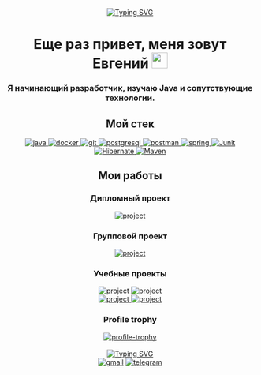 [//]: # ([![Typing SVG]&#40;https://readme-typing-svg.herokuapp.com?font=Fira+Code&weight=250&size=250&duration=1500&pause=750&color=268BF7&center=true&vCenter=true&random=false&width=1000&height=300&lines=%D0%9F%D1%80%D0%B8%D0%B2%D0%B5%D1%82!;Hello!;%E5%97%A8%EF%BC%81&#41;]&#40;https://git.io/typing-svg&#41;)

<div align="center"><a href="https://git.io/typing-svg"><img src="https://readme-typing-svg.demolab.com?font=Fira+Code&weight=250&size=250&duration=1500&pause=750&center=true&vCenter=true&random=false&width=1000&height=300&lines=%D0%9F%D1%80%D0%B8%D0%B2%D0%B5%D1%82!;Salut!;Hallo!;Ciao!;Oi!;Cze%C5%9B%C4%87!;%D7%94%D6%B7%D7%99%D7%99;Selam!;Hej!;%E4%BD%A0%E5%A5%BD;Ahoj!;Hej!;%E0%A4%A8%E0%A4%AE%E0%A4%B8%E0%A5%8D%E0%A4%A4%E0%A5%87+;He;Terve!;Szia!;Hei;Hoi!;%CE%93%CE%B5%CE%B9%CE%AC+%CF%83%CE%BF%CF%85" alt="Typing SVG" /></a></div>
<h1 align="center">Еще раз привет, меня зовут Евгений <img src="https://github.com/blackcater/blackcater/raw/main/images/Hi.gif" height="32"/></h1>
<h3 align="center">Я начинающий разработчик, изучаю Java и сопутствующие технологии.</h3>


<h2 align="center">Мой стек</h2>
<div align="center">
    <a href="https://www.java.com" target="_blank" rel="noreferrer"> <img src="https://img.shields.io/badge/java-%23ED8B00.svg?style=for-the-badge&logo=openjdk&logoColor=white)" alt="java"/> </a>
    <a href="https://www.docker.com/" target="_blank" rel="noreferrer"> <img src="https://img.shields.io/badge/Docker-2CA5E0?style=for-the-badge&logo=docker&logoColor=white" alt="docker"/> </a>
    <a href="https://git-scm.com/" target="_blank" rel="noreferrer"> <img src="https://img.shields.io/badge/GIT-E44C30?style=for-the-badge&logo=git&logoColor=white" alt="git"/> </a>
    <a href="https://www.postgresql.org" target="_blank" rel="noreferrer"> <img src="https://img.shields.io/badge/postgres-%23316192.svg?style=for-the-badge&logo=postgresql&logoColor=white" alt="postgresql"/> </a>
    <a href="https://postman.com" target="_blank" rel="noreferrer"> <img src="https://img.shields.io/badge/Postman-FF6C37?style=for-the-badge&logo=postman&logoColor=white" alt="postman"/> </a>
    <a href="https://spring.io/" target="_blank" rel="noreferrer"> <img src="https://img.shields.io/badge/Spring_Boot-F2F4F9?style=for-the-badge&logo=spring-boot" alt="spring"/> </a>
    <a href="https://junit.org" target="_blank" rel="noreferrer"> <img src="https://img.shields.io/badge/Junit5-25A162?style=for-the-badge&logo=junit5&logoColor=white" alt="Junit"/> </a>
    <a href="https://hibernate.org" target="_blank" rel="noreferrer"> <img src="https://img.shields.io/badge/Hibernate-59666C?style=for-the-badge&logo=Hibernate&logoColor=white" alt="Hibernate" /> </a>
    <a href="https://maven.apache.org" target="_blank" rel="noreferrer"> <img src="https://img.shields.io/badge/apache_maven-C71A36?style=for-the-badge&logo=apachemaven&logoColor=white" alt="Maven" /></a>
</div>

<h2 align="center">Мои работы</h2>
<h3 align="center">Дипломный проект</h3>
<div align="center">
    <a href="https://github.com/Buhanzaz/java-explore-with-me" target="_project" rel="noreferrer"> <img src="https://github-readme-stats.vercel.app/api/pin/?username=Buhanzaz&repo=java-explore-with-me&theme=shadow_blue" alt="project"/> </a>
</div>
<h3 align="center">Групповой проект</h3>
<div align="center">
    <a href="https://github.com/Buhanzaz/java-filmorate" target="_project" rel="noreferrer"> <img src="https://github-readme-stats.vercel.app/api/pin/?username=Buhanzaz&repo=java-filmorate&theme=shadow_blue" alt="project"/> </a>
</div>
<h3 align="center">Учебные проекты</h3>
<div align="center">
    <a href="https://github.com/Buhanzaz/java-sprint1-hw-step-counter" target="_project" rel="noreferrer"> <img src="https://github-readme-stats.vercel.app/api/pin/?username=Buhanzaz&repo=java-sprint1-hw-step-counter&theme=shadow_blue" alt="project"/> </a>
    <a href="https://github.com/Buhanzaz/java-sprint2-hw-accounting-application" target="_project" rel="noreferrer"> <img src="https://github-readme-stats.vercel.app/api/pin/?username=Buhanzaz&repo=java-sprint2-hw-accounting-application&theme=shadow_blue" alt="project"/> </a> <br>
    <a href="https://github.com/Buhanzaz/java-kanban" target="_project" rel="noreferrer"> <img src="https://github-readme-stats.vercel.app/api/pin/?username=Buhanzaz&repo=java-kanban&theme=shadow_blue" alt="project"/> </a> 
    <a href="https://github.com/Buhanzaz/java-shareit" target="_project" rel="noreferrer"> <img src="https://github-readme-stats.vercel.app/api/pin/?username=Buhanzaz&repo=java-shareit&theme=shadow_blue" alt="project"/> </a> <br>
</div>

<h3 align="center">Profile trophy</h3>
<div align="center">
    <a href="https://github.com/ryo-ma/github-profile-trophy"><img src="https://github-profile-trophy.vercel.app/?username=buhanzaz&theme=discord&no-frame=true"  alt="profile-trophy"/></a> <br><br>
</div>


<div align="center">
    <a href="https://git.io/typing-svg"><img src="https://readme-typing-svg.demolab.com?font=Fira+Code&duration=1500&pause=750&center=true&random=false&width=435&lines=%D0%9C%D0%BE%D0%B8+%D0%BA%D0%BE%D0%BD%D1%82%D0%B0%D0%BA%D1%82%D1%8B" alt="Typing SVG" /></a><br>
    <a href="mailto:Buhanza21@yandex.ru"><img src="https://img.shields.io/badge/Gmail-D14836?style=for-the-badge&logo=gmail&logoColor=white"  alt="gmail"/></a>
    <a href="https://t.me/gsom21"><img src="https://img.shields.io/badge/Telegram-2CA5E0?style=for-the-badge&logo=telegram&logoColor=white"  alt="telegram"/></a><br>

[//]: # (<a href="mailto:Buhanza21@yandex.ru"><img src="https://img.shields.io/badge/вконтакте-%232E87FB.svg?&style=for-the-badge&logo=vk&logoColor=white"  alt="vk"/></a> <br>)
</div>

<!--
**Buhanzaz/Buhanzaz** is a ✨ _special_ ✨ repository because its `README.md` (this file) appears on your GitHub profile.

Here are some ideas to get you started:

- 🔭 I’m currently working on ...
- 🌱 I’m currently learning ...
- 👯 I’m looking to collaborate on ...
- 🤔 I’m looking for help with ...
- 💬 Ask me about ...
- 📫 How to reach me: ...
- 😄 Pronouns: ...
- ⚡ Fun fact: ...
-->
